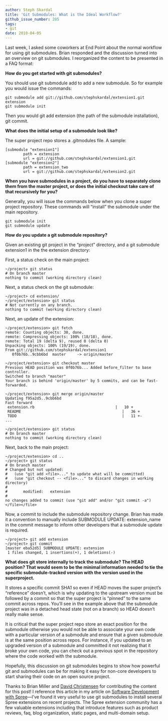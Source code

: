 ```yaml
---
author: Steph Skardal
title: 'Git Submodules: What is the Ideal Workflow?'
github_issue_number: 285
tags:
- git
date: 2010-04-05
---
```


Last week, I asked some coworkers at End Point about the normal workflow for using git submodules. Brian responded and the discussion turned into an overview on git submodules. I reorganized the content to be presented in a FAQ format:

**How do you get started with git submodules?**

You should use git submodule add to add a new submodule. So for example you would issue the commands:

```plain
git submodule add git://github.com/stephskardal/extension1.git extension
git submodule init
```

Then you would git add extension (the path of the submodule installation), git commit.

**What does the initial setup of a submodule look like?**

The super project repo stores a .gitmodules file. A sample:

```plain
[submodule "extension1"]
        path = extension
        url = git://github.com/stephskardal/extension1.git
[submodule "extension2"]
        path = extension_two
        url = git://github.com/stephskardal/extension2.git
```

**When you have submodules in a project, do you have to separately clone them from the master project, or does the initial checkout take care of that recursively for you?**

Generally, you will issue the commands below when you clone a super project repository. These commands will “install” the submodule under the main repository.

```plain
git submodule init
git submodule update
```

**How do you update a git submodule repository?**

Given an existing git project in the “project” directory, and a git submodule extension1 in the the extension directory:

First, a status check on the main project:

```plain
~/project> git status
# On branch master
nothing to commit (working directory clean)
```

Next, a status check on the git submodule:

```plain
~/project> cd extension/
~/project/extension> git status
# Not currently on any branch.
nothing to commit (working directory clean)
```

Next, an update of the extension:

```plain
~/project/extension> git fetch
remote: Counting objects: 30, done.
remote: Compressing objects: 100% (18/18), done.
remote: Total 19 (delta 9), reused 0 (delta 0)
Unpacking objects: 100% (19/19), done.
From git://github.com/stephskardal/extension1
   0f0b76b..9cbb6bd  master     -> origin/master

~/project/extension> git checkout master
Previous HEAD position was 0f0b76b... Added before_filter to base controller.
Switched to branch "master"
Your branch is behind 'origin/master' by 5 commits, and can be fast-forwarded.

~/project/extension> git merge origin/master
Updating f95a2d5..9cbb6bd
Fast forward
 extension.rb                                    |   10 +
 README                                             |   36 +
 TODO                                               |   11 +-
...

~/project/extension> git status
# On branch master
nothing to commit (working directory clean)
```

Next, back to the main project:

```plain
~/project/extension> cd ..
~/project> git status
# On branch master
# Changed but not updated:
#   (use "git add <file>..." to update what will be committed)
#   (use "git checkout -- <file>..." to discard changes in working directory)
#
#       modified:   extension
#
no changes added to commit (use "git add" and/or "git commit -a")
</file></file>
```

Now, a commit to include the submodule repository change. Brian has made it a convention to manually include SUBMODULE UPDATE: extension_name in the commit message to inform other developers that a submodule update is required.

```plain
~/project> git add extension
~/project> git commit
[master eba52d5] SUBMODULE UPDATE: extension
 1 files changed, 1 insertions(+), 1 deletions(-)
```

**What does git store internally to track the submodule? The HEAD position? That would seem to be the minimal information needed to tie the specific submodule-tracked version with the version used in the superproject.**

It stores a specific commit SHA1 so even if HEAD moves the super project’s “reference” doesn’t, which is why updating to the upstream version must be followed by a commit so that the super project is “pinned” to the same commit across repos. You’ll see in the example above that the submodule project was in a detached head state (not on a branch) so HEAD doesn’t really make sense.

It is critical that the super project repo store an exact position for the submodule otherwise you would not be able to associate your own code with a particular version of a submodule and ensure that a given submodule is at the same position across repos. For instance, if you updated to an upgraded version of a submodule and committed it not realizing that it broke your own code, you can check out a previous spot in the repository where the code worked with the submodule.

Hopefully, this discussion on git submodules begins to show how powerful git and submodules can be for making it easy for non-core developers to start sharing their code on an open source project.

Thanks to Brian Miller and [David Christensen](/blog/authors/david-christensen) for contributing the content for this post! I reference this article in my article on [Software Development with Spree](/blog/2010/03/spree-software-development)—​I’ve found it very useful to use git submodules to install several Spree extensions on recent projects. The Spree extension community has a few valuable extensions including that introduce features such as product reviews, faq, blog organization, static pages, and multi-domain setup.

